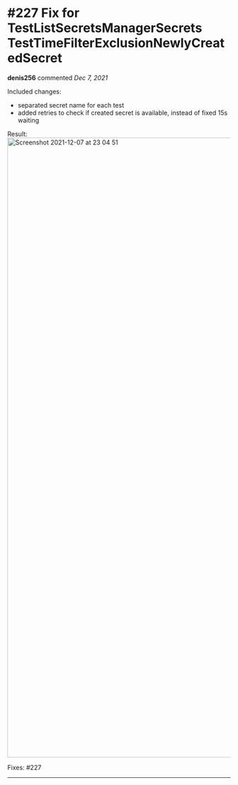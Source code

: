 # #227 Fix for TestListSecretsManagerSecrets TestTimeFilterExclusionNewlyCreatedSecret

**denis256** commented *Dec 7, 2021*

Included changes:
  * separated secret name for each test
  * added retries to check if created secret is available, instead of fixed 15s waiting 

Result:
<img width="1401" alt="Screenshot 2021-12-07 at 23 04 51" src="https://user-images.githubusercontent.com/10694338/145105977-ad1f6ab6-9960-412b-b346-27ad24d58240.png">

Fixes:
#227
<br />
***


